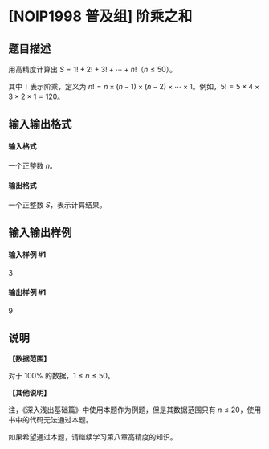 
# [NOIP1998 普及组] 阶乘之和
## 题目描述
用高精度计算出 $S = 1! + 2! + 3! + \cdots + n!$（$n \le 50$）。

其中 `!` 表示阶乘，定义为 $n!=n\times (n-1)\times (n-2)\times \cdots \times 1$。例如，$5! = 5 \times 4 \times 3 \times 2 \times 1=120$。
## 输入输出格式
#### 输入格式

一个正整数 $n$。
#### 输出格式

一个正整数 $S$，表示计算结果。
## 输入输出样例
#### 输入样例 #1
3

#### 输出样例 #1
9
## 说明
**【数据范围】**

对于 $100 \%$ 的数据，$1 \le n \le 50$。

**【其他说明】**

注，《深入浅出基础篇》中使用本题作为例题，但是其数据范围只有 $n \le 20$，使用书中的代码无法通过本题。

如果希望通过本题，请继续学习第八章高精度的知识。
